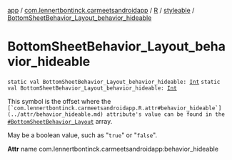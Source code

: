 [app](../../../index.md) / [com.lennertbontinck.carmeetsandroidapp](../../index.md) / [R](../index.md) / [styleable](index.md) / [BottomSheetBehavior_Layout_behavior_hideable](./-bottom-sheet-behavior_-layout_behavior_hideable.md)

# BottomSheetBehavior_Layout_behavior_hideable

`static val BottomSheetBehavior_Layout_behavior_hideable: `[`Int`](https://kotlinlang.org/api/latest/jvm/stdlib/kotlin/-int/index.html)
`static val BottomSheetBehavior_Layout_behavior_hideable: `[`Int`](https://kotlinlang.org/api/latest/jvm/stdlib/kotlin/-int/index.html)

This symbol is the offset where the ``[`com.lennertbontinck.carmeetsandroidapp.R.attr#behavior_hideable`](../attr/behavior_hideable.md) attribute's value can be found in the ``[`#BottomSheetBehavior_Layout`](-bottom-sheet-behavior_-layout.md) array.

May be a boolean value, such as "`true`" or "`false`".

**Attr**
name com.lennertbontinck.carmeetsandroidapp:behavior_hideable

